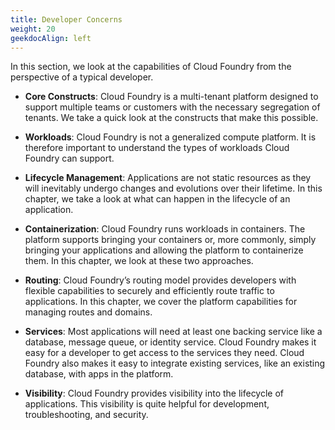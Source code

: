 ```yaml
---
title: Developer Concerns
weight: 20
geekdocAlign: left
---
```


In this section, we look at the capabilities of Cloud Foundry from the perspective of a typical developer.

- **Core Constructs**: Cloud Foundry is a multi-tenant platform designed to support multiple teams or customers with the necessary segregation of tenants. We take a quick look at the constructs that make this possible.

- **Workloads**: Cloud Foundry is not a generalized compute platform. It is therefore important to understand the types of workloads Cloud Foundry can support. 

- **Lifecycle Management**: Applications are not static resources as they will inevitably undergo changes and evolutions over their lifetime. In this chapter, we take a look at what can happen in the lifecycle of an application.

- **Containerization**: Cloud Foundry runs workloads in containers. The platform supports bringing your containers or, more commonly, simply bringing your applications and allowing the platform to containerize them. In this chapter, we look at these two approaches. 



- **Routing**: Cloud Foundry’s routing model provides developers with flexible capabilities to securely and efficiently route traffic to applications. In this chapter, we cover the platform capabilities for managing routes and domains.

- **Services**: Most applications will need at least one backing service like a database, message queue, or identity service. Cloud Foundry makes it easy for a developer to get access to the services they need. Cloud Foundry also makes it easy to integrate existing services, like an existing database, with apps in the platform.

- **Visibility**: Cloud Foundry provides visibility into the lifecycle of applications. This visibility is quite helpful for development, troubleshooting, and security. 


